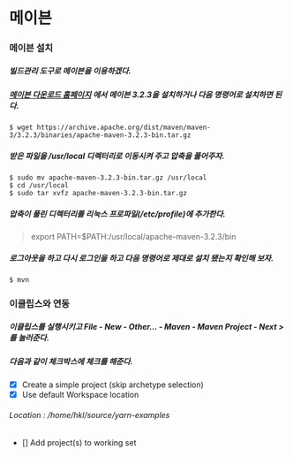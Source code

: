 # 메이븐
### 메이븐 설치
##### 빌드관리 도구로 메이븐을 이용하겠다.
##### [메이븐 다운로드 홈페이지](http://maven.apache.org/download.cgi) 에서 메이븐 3.2.3을 설치하거나 다음 명령어로 설치하면 된다.

```
$ wget https://archive.apache.org/dist/maven/maven-3/3.2.3/binaries/apache-maven-3.2.3-bin.tar.gz
```

##### 받은 파일을 /usr/local 디렉터리로 이동시켜 주고 압축을 풀어주자.

```
$ sudo mv apache-maven-3.2.3-bin.tar.gz /usr/local
$ cd /usr/local
$ sudo tar xvfz apache-maven-3.2.3-bin.tar.gz
```

##### 압축이 풀린 디렉터리를 리눅스 프로파일(/etc/profile)에 추가한다.

> export PATH=$PATH:/usr/local/apache-maven-3.2.3/bin

##### 로그아웃을 하고 다시 로그인을 하고 다음 명령어로 제대로 설치 됐는지 확인해 보자.

```
$ mvn
```

### 이클립스와 연동
##### 이클립스를 실행시키고 File - New - Other... - Maven - Maven Project - Next > 를 눌러준다.
##### 다음과 같이 체크박스에 체크를 해준다.
- [x] Create a simple project (skip archetype selection)
- [x] Use default Workspace location
###### Location : /home/hkl/source/yarn-examples
- [] Add project(s) to working set

